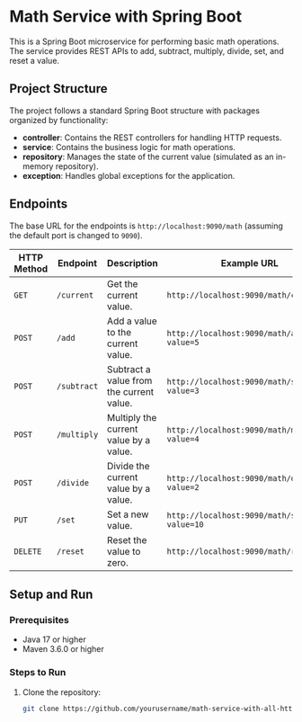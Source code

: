 # Math Service with Spring Boot

This is a Spring Boot microservice for performing basic math operations. The service provides REST APIs to add, subtract, multiply, divide, set, and reset a value.

## Project Structure

The project follows a standard Spring Boot structure with packages organized by functionality:

- **controller**: Contains the REST controllers for handling HTTP requests.
- **service**: Contains the business logic for math operations.
- **repository**: Manages the state of the current value (simulated as an in-memory repository).
- **exception**: Handles global exceptions for the application.

## Endpoints

The base URL for the endpoints is `http://localhost:9090/math` (assuming the default port is changed to `9090`).

| HTTP Method | Endpoint           | Description                          | Example URL                                      |
|-------------|--------------------|--------------------------------------|--------------------------------------------------|
| `GET`       | `/current`         | Get the current value.               | `http://localhost:9090/math/current`             |
| `POST`      | `/add`             | Add a value to the current value.    | `http://localhost:9090/math/add?value=5`         |
| `POST`      | `/subtract`        | Subtract a value from the current value. | `http://localhost:9090/math/subtract?value=3`    |
| `POST`      | `/multiply`        | Multiply the current value by a value. | `http://localhost:9090/math/multiply?value=4`    |
| `POST`      | `/divide`          | Divide the current value by a value. | `http://localhost:9090/math/divide?value=2`      |
| `PUT`       | `/set`             | Set a new value.                     | `http://localhost:9090/math/set?value=10`        |
| `DELETE`    | `/reset`           | Reset the value to zero.             | `http://localhost:9090/math/reset`               |

## Setup and Run

### Prerequisites

- Java 17 or higher
- Maven 3.6.0 or higher

### Steps to Run

1. Clone the repository:
   ```bash
   git clone https://github.com/yourusername/math-service-with-all-http-methods.git
